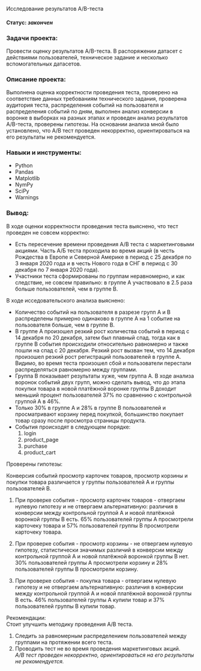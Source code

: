 Исследование результатов А/B-теста
    
#### Статус:    *закончен*    
    
### Задачи проекта:    
Провести оценку результатов A/B-теста. В распоряжении датасет с действиями пользователей, техническое задание и несколько вспомогательных датасетов.
        
### Описание проекта:     
Выполнена оценка корректности проведения теста, проверено на соответствие данных требованиям технического задания, проверена аудитория теста, распределения событий на пользователя и распределения событий по дням, выполнен анализ конверсии в воронке в выборках на разных этапах и проведен анализ результатов A/B-теста, проверены гипотезы. На основании анализа мной было установлено, что А/B тест проведен некорректно, ориентироваться на его результаты не рекомендуется.
    
### Навыки и инструменты:     
- Python
- Pandas
- Matplotlib
- NymPy
- SciPy
- Warnings
    
### Вывод:   

В ходе оценки корректности проведения теста выяснено, что тест проведен не совсем корректно:

- Есть пересечение времени проведения A/B теста с маркетинговыми акциями. Часть А/Б теста проходила во время акций (в честь Рождества в Европе и Северной Америке в период с 25 декабря по 3 января 2020 года и в честь Нового года в СНГ в период с 30 декабря по 7 января 2020 года).
- Участники теста сформированы по группам неравномерно, и как следствие, не совсем правильно: в группе А участвовало в 2.5 раза больше пользователей, чем в группе B.

В ходе исседовательского анализа выяснено:

- Количество событий на пользователя в разрезе групп А и В распределены примерно одинаково в группе А на 1 событие на пользователя больше, чем в группе В.    
- В группе А произошел резкий рост количества событий в период с 14 декабря по 20 декабря, затем был плавный спад. тогда как в группе В события происходили относительно равномерно и также пошли на спад с 20 декабря. Резкий рост вызван тем, что 14 декабря произошел резкий рост регистраций пользователей в группе А. Видимо, во время теста произошел сбой и пользователи перестали распределяться равномерно между группами.     
- Группа B показывает результаты хуже, чем группа А. В ходе анализа воронок событий двух групп, можно сделать вывод, что до этапа покупки товара в новой платёжной воронке группы В доходит меньший процент пользователей 37% по сравнению с контрольной группой А в 46%. 
- Только 30% в группе А и 28% в группе В пользователей и просматривают корзину перед покупкой, большинство покупает товар сразу после просмотра страницы продукта.
- События происходят в следующем порядке:
    1. login
    2. product_page
    3. purchase
    4. product_cart

Проверены гипотезы:

Конверсия событий просмотр карточек товаров, просмотр корзины и покупки товара различается у группы пользователей А и группы пользователей В.

1. При проверке события - просмотр карточек товаров - отвергаем нулевую гипотезу и не отвергаем альтернативную: различия в конверсии между контрольной группой А и новой платёжной воронкой группы B есть. 65% пользователей группы А просмотрели карточеку товара и 57% пользователей группы В просмотрели карточеку товара.

2. При проверке события - просмотр корзины - не отвергаем нулевую гипотезу, статистически значимых различий в конверсии между контрольной группой А и новой платёжной воронкой группы B нет. 30% пользователей группы А просмотрели корзину и 28% пользователей группы В просмотрели корзину.

3. При проверке события - покупка товара - отвергаем нулевую гипотезу и не отвергаем альтернативную: различия в конверсии между контрольной группой А и новой платёжной воронкой группы B есть. 46% пользователей группы А купили товар и 37% пользователей группы В купили товар.
    
Рекомендации:    
Стоит улучшить методику проведения A/B теста.

1. Следить за равномерным распределением пользователей между группами на протяжении всего теста.
2. Проводить тест не во время проведения маркетинговых акций.    
*А/B тест проведен некорректно, ориентироваться на его результаты не рекомендуется.*

